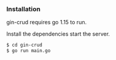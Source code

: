 ### Installation

gin-crud requires go 1.15 to run.

Install the dependencies start the server.

```sh
$ cd gin-crud
$ go run main.go
```
